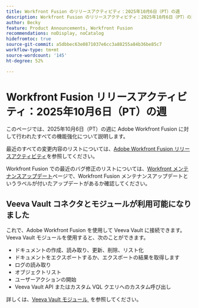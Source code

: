 ```yaml
---
title: Workfront Fusion のリリースアクティビティ：2025年10月6日（PT）の週
description: Workfront Fusion のリリースアクティビティ：2025年10月6日（PT）の週
author: Becky
feature: Product Announcements, Workfront Fusion
recommendations: noDisplay, noCatalog
hidefromtoc: true
source-git-commit: a5dbbec63e0871037e6cc3a88255a84b36be85c7
workflow-type: tm+mt
source-wordcount: '145'
ht-degree: 52%

---
```


# Workfront Fusion リリースアクティビティ：2025年10月6日（PT）の週

このページでは、2025年10月6日（PT）の週に Adobe Workfront Fusion に対して行われたすべての機能強化について説明します。

最近のすべての変更内容のリストについては、[Adobe Workfront Fusion リリースアクティビティ](/help/workfront-fusion/fusion-product-releases/fusion-release-activity.md)を参照してください。

Workfront Fusion での最近のバグ修正のリストについては、[Workfront メンテナンスアップデート](https://experienceleague.adobe.com/en/docs/workfront-known-issues/releases/current-updates)ページで、Workfront Fusion メンテナンスアップデートというラベルが付いたアップデートがあるか確認してください。


## Veeva Vault コネクタとモジュールが利用可能になりました

これで、Adobe Workfront Fusion を使用して Veeva Vault に接続できます。 Veeva Vault モジュールを使用すると、次のことができます。

* ドキュメントの作成、読み取り、更新、削除、リスト化
* ドキュメントをエクスポートするか、エクスポートの結果を取得します
* ログの読み取り
* オブジェクトリスト
* ユーザーアクションの開始
* Veeva Vault API またはカスタム VQL クエリへのカスタム呼び出し

詳しくは、[Veeva Vault モジュール &#x200B;](/help/workfront-fusion/references/apps-and-modules/third-party-connectors/veeva-vault-modules.md) を参照してください。
